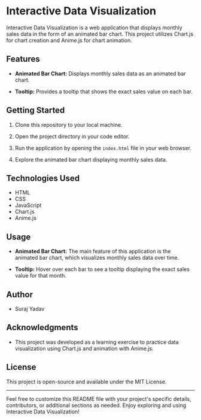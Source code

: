 
# Interactive Data Visualization

Interactive Data Visualization is a web application that displays monthly sales data in the form of an animated bar chart. This project utilizes Chart.js for chart creation and Anime.js for chart animation.


## Features

- **Animated Bar Chart:** Displays monthly sales data as an animated bar chart.

- **Tooltip:** Provides a tooltip that shows the exact sales value on each bar.

## Getting Started

1. Clone this repository to your local machine.

2. Open the project directory in your code editor.

3. Run the application by opening the `index.html` file in your web browser.

4. Explore the animated bar chart displaying monthly sales data.

## Technologies Used

- HTML
- CSS
- JavaScript
- Chart.js
- Anime.js

## Usage

- **Animated Bar Chart:** The main feature of this application is the animated bar chart, which visualizes monthly sales data over time.

- **Tooltip:** Hover over each bar to see a tooltip displaying the exact sales value for that month.

## Author

- Suraj Yadav

## Acknowledgments

- This project was developed as a learning exercise to practice data visualization using Chart.js and animation with Anime.js.

## License

This project is open-source and available under the MIT License.

---

Feel free to customize this README file with your project's specific details, contributors, or additional sections as needed. Enjoy exploring and using Interactive Data Visualization!
